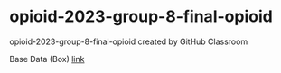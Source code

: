 # opioid-2023-group-8-final-opioid
opioid-2023-group-8-final-opioid created by GitHub Classroom


Base Data (Box) [link](https://duke.app.box.com/folder/233603607712?tc=collab-folder-invite-treatment-b)
